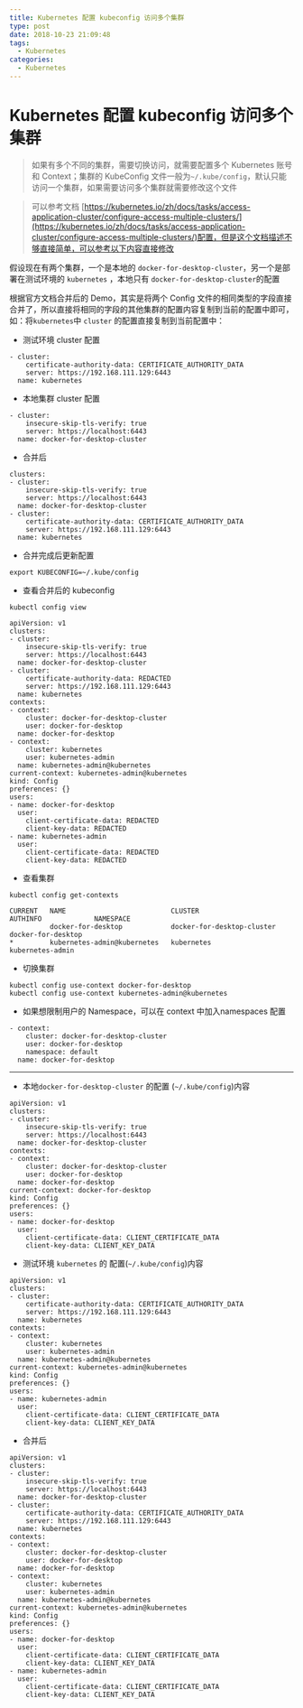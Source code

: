 ```yaml
---
title: Kubernetes 配置 kubeconfig 访问多个集群
type: post
date: 2018-10-23 21:09:48
tags:
  - Kubernetes
categories:
  - Kubernetes
---
```


# Kubernetes 配置 kubeconfig 访问多个集群

> 如果有多个不同的集群，需要切换访问，就需要配置多个 Kubernetes 账号和 Context；集群的 KubeConfig 文件一般为`~/.kube/config`，默认只能访问一个集群，如果需要访问多个集群就需要修改这个文件

> 可以参考文档 [https://kubernetes.io/zh/docs/tasks/access-application-cluster/configure-access-multiple-clusters/](https://kubernetes.io/zh/docs/tasks/access-application-cluster/configure-access-multiple-clusters/)配置，但是这个文档描述不够直接简单，可以参考以下内容直接修改

假设现在有两个集群，一个是本地的 `docker-for-desktop-cluster`，另一个是部署在测试环境的 `kubernetes` ，本地只有 `docker-for-desktop-cluster`的配置

根据官方文档合并后的 Demo，其实是将两个 Config 文件的相同类型的字段直接合并了，所以直接将相同的字段的其他集群的配置内容复制到当前的配置中即可，如：将`kubernetes`中 `cluster` 的配置直接复制到当前配置中：

- 测试环境 cluster 配置

```
- cluster:
    certificate-authority-data: CERTIFICATE_AUTHORITY_DATA
    server: https://192.168.111.129:6443
  name: kubernetes

```

- 本地集群 cluster 配置

```
- cluster:
    insecure-skip-tls-verify: true
    server: https://localhost:6443
  name: docker-for-desktop-cluster
```

- 合并后

```
clusters:
- cluster:
    insecure-skip-tls-verify: true
    server: https://localhost:6443
  name: docker-for-desktop-cluster
- cluster:
    certificate-authority-data: CERTIFICATE_AUTHORITY_DATA
    server: https://192.168.111.129:6443
  name: kubernetes
```

- 合并完成后更新配置

```
export KUBECONFIG=~/.kube/config
```

- 查看合并后的 kubeconfig

```
kubectl config view
```

```
apiVersion: v1
clusters:
- cluster:
    insecure-skip-tls-verify: true
    server: https://localhost:6443
  name: docker-for-desktop-cluster
- cluster:
    certificate-authority-data: REDACTED
    server: https://192.168.111.129:6443
  name: kubernetes
contexts:
- context:
    cluster: docker-for-desktop-cluster
    user: docker-for-desktop
  name: docker-for-desktop
- context:
    cluster: kubernetes
    user: kubernetes-admin
  name: kubernetes-admin@kubernetes
current-context: kubernetes-admin@kubernetes
kind: Config
preferences: {}
users:
- name: docker-for-desktop
  user:
    client-certificate-data: REDACTED
    client-key-data: REDACTED
- name: kubernetes-admin
  user:
    client-certificate-data: REDACTED
    client-key-data: REDACTED
```

- 查看集群

```
kubectl config get-contexts
```

```
CURRENT   NAME                          CLUSTER                      AUTHINFO             NAMESPACE
          docker-for-desktop            docker-for-desktop-cluster   docker-for-desktop
*         kubernetes-admin@kubernetes   kubernetes                   kubernetes-admin
```

- 切换集群

```
kubectl config use-context docker-for-desktop
kubectl config use-context kubernetes-admin@kubernetes
```

- 如果想限制用户的 Namespace，可以在 context 中加入namespaces 配置

```
- context:
    cluster: docker-for-desktop-cluster
    user: docker-for-desktop
    namespace: default
  name: docker-for-desktop
```

---

- 本地`docker-for-desktop-cluster` 的配置 (`~/.kube/config`)内容

```
apiVersion: v1
clusters:
- cluster:
    insecure-skip-tls-verify: true
    server: https://localhost:6443
  name: docker-for-desktop-cluster
contexts:
- context:
    cluster: docker-for-desktop-cluster
    user: docker-for-desktop
  name: docker-for-desktop
current-context: docker-for-desktop
kind: Config
preferences: {}
users:
- name: docker-for-desktop
  user:
    client-certificate-data: CLIENT_CERTIFICATE_DATA
    client-key-data: CLIENT_KEY_DATA
```

- 测试环境 `kubernetes` 的 配置(`~/.kube/config`)内容

```
apiVersion: v1
clusters:
- cluster:
    certificate-authority-data: CERTIFICATE_AUTHORITY_DATA
    server: https://192.168.111.129:6443
  name: kubernetes
contexts:
- context:
    cluster: kubernetes
    user: kubernetes-admin
  name: kubernetes-admin@kubernetes
current-context: kubernetes-admin@kubernetes
kind: Config
preferences: {}
users:
- name: kubernetes-admin
  user:
    client-certificate-data: CLIENT_CERTIFICATE_DATA
    client-key-data: CLIENT_KEY_DATA
```

- 合并后

```
apiVersion: v1
clusters:
- cluster:
    insecure-skip-tls-verify: true
    server: https://localhost:6443
  name: docker-for-desktop-cluster
- cluster:
    certificate-authority-data: CERTIFICATE_AUTHORITY_DATA
    server: https://192.168.111.129:6443
  name: kubernetes
contexts:
- context:
    cluster: docker-for-desktop-cluster
    user: docker-for-desktop
  name: docker-for-desktop
- context:
    cluster: kubernetes
    user: kubernetes-admin
  name: kubernetes-admin@kubernetes
current-context: kubernetes-admin@kubernetes
kind: Config
preferences: {}
users:
- name: docker-for-desktop
  user:
    client-certificate-data: CLIENT_CERTIFICATE_DATA
    client-key-data: CLIENT_KEY_DATA
- name: kubernetes-admin
  user:
    client-certificate-data: CLIENT_CERTIFICATE_DATA
    client-key-data: CLIENT_KEY_DATA
```
